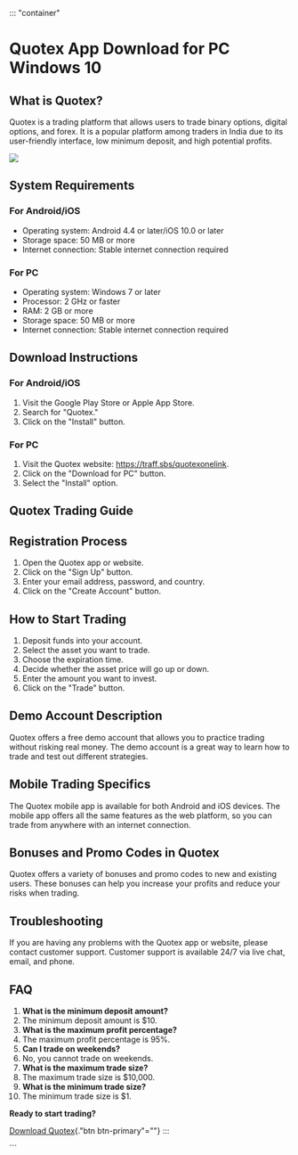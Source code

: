 ::: \"container\"
# Quotex App Download for PC Windows 10

## What is Quotex?

Quotex is a trading platform that allows users to trade binary options,
digital options, and forex. It is a popular platform among traders in
India due to its user-friendly interface, low minimum deposit, and high
potential profits.

[![](https://static.quotex.io/files/1_en/300_250.jpg)](https://traff.sbs/brokerqxsignupf)

## System Requirements

### For Android/iOS

-   Operating system: Android 4.4 or later/iOS 10.0 or later
-   Storage space: 50 MB or more
-   Internet connection: Stable internet connection required

### For PC

-   Operating system: Windows 7 or later
-   Processor: 2 GHz or faster
-   RAM: 2 GB or more
-   Storage space: 50 MB or more
-   Internet connection: Stable internet connection required

## Download Instructions

### For Android/iOS

1.  Visit the Google Play Store or Apple App Store.
2.  Search for "Quotex."
3.  Click on the "Install" button.

### For PC

1.  Visit the Quotex website: https://traff.sbs/quotexonelink.
2.  Click on the "Download for PC" button.
3.  Select the "Install" option.

## Quotex Trading Guide

## Registration Process

1.  Open the Quotex app or website.
2.  Click on the "Sign Up" button.
3.  Enter your email address, password, and country.
4.  Click on the "Create Account" button.

## How to Start Trading

1.  Deposit funds into your account.
2.  Select the asset you want to trade.
3.  Choose the expiration time.
4.  Decide whether the asset price will go up or down.
5.  Enter the amount you want to invest.
6.  Click on the "Trade" button.

## Demo Account Description

Quotex offers a free demo account that allows you to practice trading
without risking real money. The demo account is a great way to learn how
to trade and test out different strategies.

## Mobile Trading Specifics

The Quotex mobile app is available for both Android and iOS devices. The
mobile app offers all the same features as the web platform, so you can
trade from anywhere with an internet connection.

## Bonuses and Promo Codes in Quotex

Quotex offers a variety of bonuses and promo codes to new and existing
users. These bonuses can help you increase your profits and reduce your
risks when trading.

## Troubleshooting

If you are having any problems with the Quotex app or website, please
contact customer support. Customer support is available 24/7 via live
chat, email, and phone.

## FAQ

1.  **What is the minimum deposit amount?**
2.  The minimum deposit amount is \$10.
3.  **What is the maximum profit percentage?**
4.  The maximum profit percentage is 95%.
5.  **Can I trade on weekends?**
6.  No, you cannot trade on weekends.
7.  **What is the maximum trade size?**
8.  The maximum trade size is \$10,000.
9.  **What is the minimum trade size?**
10. The minimum trade size is \$1.

**Ready to start trading?**

[Download Quotex](\%22https://traff.sbs/quotexonelink\%22){."btn
btn-primary"=""}
:::

\`\`\`

